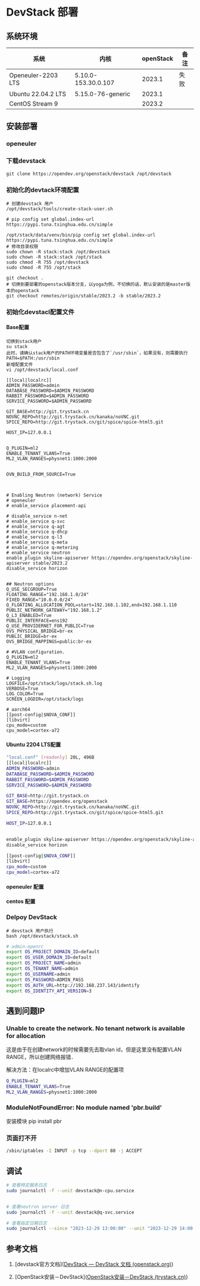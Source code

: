 # DevStack 部署

## 系统环境

| 系统               | 内核                | openStack | 备注 |
| ------------------ | ------------------- | --------- | ---- |
| Openeuler-2203 LTS | 5.10.0-153.30.0.107 | 2023.1    | 失败 |
| Ubuntu 22.04.2 LTS | 5.15.0-76-generic   | 2023.1    |      |
| CentOS Stream 9    |                     | 2023.2    |      |

## 安装部署

### openeuler

### 下载devstack

```shell
git clone https://opendev.org/openstack/devstack /opt/devstack
```

### 初始化的devtack环境配置

```shell
# 创建devstack 用户
/opt/devstack/tools/create-stack-user.sh

# pip config set global.index-url https://pypi.tuna.tsinghua.edu.cn/simple

/opt/stack/data/venv/bin/pip config set global.index-url https://pypi.tuna.tsinghua.edu.cn/simple
# 修改目录权限
sudo chown -R stack:stack /opt/devstack
sudo chown -R stack:stack /opt/stack
sudo chmod -R 755 /opt/devstack
sudo chmod -R 755 /opt/stack

git checkout .
# 切换到要部署的openstack版本分支，以yoga为例，不切换的话，默认安装的是master版本的openstack
git checkout remotes/origin/stable/2023.2 -b stable/2023.2
```

### 初始化devstacl配置文件

#### Base配置

```shell
切换到stack用户
su stack
此时，请确认stack用户的PATH环境变量是否包含了`/usr/sbin`，如果没有，则需要执行
PATH=$PATH:/usr/sbin
新增配置文件
vi /opt/devstack/local.conf

[[local|localrc]]
ADMIN_PASSWORD=admin
DATABASE_PASSWORD=$ADMIN_PASSWORD
RABBIT_PASSWORD=$ADMIN_PASSWORD
SERVICE_PASSWORD=$ADMIN_PASSWORD

GIT_BASE=http://git.trystack.cn
NOVNC_REPO=http://git.trystack.cn/kanaka/noVNC.git
SPICE_REPO=http://git.trystack.cn/git/spice/spice-html5.git

HOST_IP=127.0.0.1


Q_PLUGIN=ml2
ENABLE_TENANT_VLANS=True
ML2_VLAN_RANGES=physnet1:1000:2000


OVN_BUILD_FROM_SOURCE=True



# Enabling Neutron (network) Service
# openeuler 
# enable_service placement-api 

# disable_service n-net
# enable_service q-svc
# enable_service q-agt
# enable_service q-dhcp
# enable_service q-l3
# enable_service q-meta
# enable_service q-metering
# enable_service neutron
enable_plugin skyline-apiserver https://opendev.org/openstack/skyline-apiserver stable/2023.2
disable_service horizon


## Neutron options
Q_USE_SECGROUP=True
FLOATING_RANGE="192.168.1.0/24"
FIXED_RANGE="10.0.0.0/24"
Q_FLOATING_ALLOCATION_POOL=start=192.168.1.102,end=192.168.1.110
PUBLIC_NETWORK_GATEWAY="192.168.1.2"
Q_L3_ENABLED=True
PUBLIC_INTERFACE=ens192
Q_USE_PROVIDERNET_FOR_PUBLIC=True
OVS_PHYSICAL_BRIDGE=br-ex
PUBLIC_BRIDGE=br-ex
OVS_BRIDGE_MAPPINGS=public:br-ex

# #VLAN configuration.
Q_PLUGIN=ml2
ENABLE_TENANT_VLANS=True
ML2_VLAN_RANGES=physnet1:1000:2000

# Logging
LOGFILE=/opt/stack/logs/stack.sh.log
VERBOSE=True
LOG_COLOR=True
SCREEN_LOGDIR=/opt/stack/logs

# aarch64 
[[post-config|$NOVA_CONF]]
[libvirt]
cpu_mode=custom
cpu_model=cortex-a72
```

#### Ubuntu 2204 LTS配置

```bash
"local.conf" [readonly] 20L, 496B                                                                        1,1           All
[[local|localrc]]
ADMIN_PASSWORD=admin
DATABASE_PASSWORD=$ADMIN_PASSWORD
RABBIT_PASSWORD=$ADMIN_PASSWORD
SERVICE_PASSWORD=$ADMIN_PASSWORD

GIT_BASE=http://git.trystack.cn
GIT_BASE=https://opendev.org/openstack
NOVNC_REPO=http://git.trystack.cn/kanaka/noVNC.git
SPICE_REPO=http://git.trystack.cn/git/spice/spice-html5.git

HOST_IP=127.0.0.1


enable_plugin skyline-apiserver https://opendev.org/openstack/skyline-apiserver stable/2023.2
disable_service horizon

[[post-config|$NOVA_CONF]]
[libvirt]
cpu_mode=custom
cpu_model=cortex-a72
```



#### openeuler 配置

#### centos 配置



### Delpoy DevStack

```shell
# devstack 用户执行
bash /opt/devstack/stack.sh
```



```bash
# admin-openrc
export OS_PROJECT_DOMAIN_ID=default
export OS_USER_DOMAIN_ID=default
export OS_PROJECT_NAME=admin
export OS_TENANT_NAME=admin
export OS_USERNAME=admin
export OS_PASSWORD=ADMIN_PASS
export OS_AUTH_URL=http://192.168.237.143/identify
export OS_IDENTITY_API_VERSION=3
```



## 遇到问题IP

### Unable to create the network. No tenant network is available for allocation

这是由于在创建network的时候需要先去取vlan id，但是这里没有配置VLAN RANGE，所以创建网络报错．

解决方法：在localrc中增加VLAN RANGE的配置项

```bash
Q_PLUGIN=ml2
ENABLE_TENANT_VLANS=True
ML2_VLAN_RANGES=physnet1:1000:2000
```

### ModuleNotFoundError: No module named 'pbr.build'

安装模块 pip install pbr

### 页面打不开

```bash
/sbin/iptables -I INPUT -p tcp --dport 80 -j ACCEPT
```

## 调试

```bash
# 查看特定服务日志
sudo journalctl -f --unit devstack@n-cpu.service


# 查看neutron server 日志
sudo journalctl -f --unit devstack@q-svc.service

# 查看指定日期日志
sudo journalctl --since "2023-12-29 13:00:00" --unit "2023-12-29 14:00:00" devstack@q-svc.service > neutron.log
```



## 参考文档

1. [devstack官方文档]([DevStack — DevStack 文档 (openstack.org)](https://docs.openstack.org/devstack/latest/))

2. [OpenStack安装－DevStack]([OpenStack安装－DevStack (trystack.cn)](http://trystack.cn/Articles/devstack1.html))
